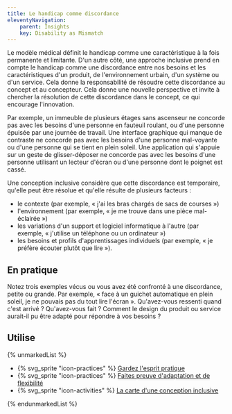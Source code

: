 ```yaml
---
title: Le handicap comme discordance
eleventyNavigation:
    parent: Insights
    key: Disability as Mismatch
---
```


Le modèle médical définit le handicap comme une caractéristique à la fois permanente et limitante. D'un autre côté, une
approche inclusive prend en compte le handicap comme une discordance entre nos besoins et les caractéristiques d'un
produit, de l'environnement urbain, d'un système ou d'un service. Cela donne la responsabilité de résoudre cette
discordance au concept et au concepteur. Cela donne une nouvelle perspective et invite à chercher la résolution de cette
discordance dans le concept, ce qui encourage l'innovation.

Par exemple, un immeuble de plusieurs étages sans ascenseur ne concorde pas avec les besoins d'une personne en fauteuil
roulant, ou d'une personne épuisée par une journée de travail. Une interface graphique qui manque de contraste ne
concorde pas avec les besoins d'une personne mal-voyante ou d'une personne qui se tient en plein soleil. Une application
qui s'appuie sur un geste de glisser-déposer ne concorde pas avec les besoins d'une personne utilisant un lecteur
d'écran ou d'une personne dont le poignet est cassé.

Une conception inclusive considère que cette discordance est temporaire, qu'elle peut être résolue et qu'elle résulte de
plusieurs facteurs :

* le contexte (par exemple, « j'ai les bras chargés de sacs de courses »)
* l'environnement (par exemple, « je me trouve dans une pièce mal-éclairée »)
* les variations d'un support et logiciel informatique à l'autre (par exemple, « j'utilise un téléphone ou un
  ordinateur »)
* les besoins et profils d'apprentissages individuels (par exemple, « je préfère écouter plutôt que lire »).

## En pratique

Notez trois exemples vécus ou vous avez été confronté à une discordance, petite ou grande. Par exemple, « face à un
guichet automatique en plein soleil, je ne pouvais pas du tout lire l'écran ». Qu'avez-vous ressenti quand c'est
arrivé ? Qu'avez-vous fait ? Comment le design du produit ou service aurait-il pu être adapté pour répondre à vos
besoins ?

## Utilise

{% unmarkedList %}

* {% svg_sprite "icon-practices" %} [Gardez l'esprit pratique](../../pratiques/gardez-lesprit-pratique/)
* {% svg_sprite "icon-practices" %} [Faites preuve d'adaptation et de flexibilité](../../pratiques/faites-preuve-dadaptation-et-de-flexibilite/)
* {% svg_sprite "icon-activities" %} [La carte d'une conception inclusive](../../activites/la-carte-dune-conception-inclusive/)

{% endunmarkedList %}
